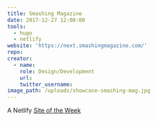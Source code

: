 ```yaml
---
title: Smashing Magazine
date: 2017-12-27 12:00:00
tools:
  - hugo
  - netlify
website: 'https://next.smashingmagazine.com/'
repo:
creator:
  - name:
    role: Design/Development
    url:
    twitter_username:
image_path: /uploads/showcase-smashing-mag.jpg
---
```



A Netlify [Site of the Week](https://www.netlify.com/site-of-the-week/forest-giant/)
